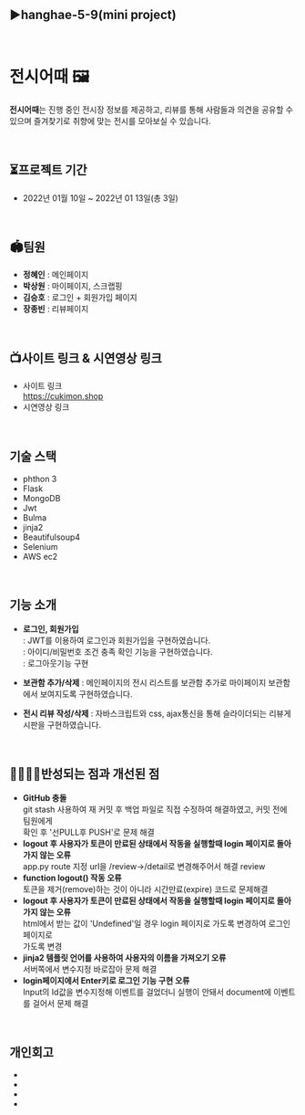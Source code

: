 ## ▶hanghae-5-9(mini project)

<br>

# 전시어때 🖼

 **전시어때**는 진행 중인 전시장 정보를 제공하고, 리뷰를 통해 사람들과 의견을 공유할 수 있으며 즐겨찾기로 취향에 맞는 전시를 모아보실 수 있습니다.

<br>

## ⏳프로젝트 기간
- 2022년 01월 10일 ~ 2022년 01 13일(총 3일)

<br>

## 🏟팀원
- **정혜인** : 메인페이지
- **박상원** : 마이페이지, 스크랩핑
- **김승호** : 로그인 + 회원가입 페이지
- **장종빈** : 리뷰페이지

<br>

## 📺사이트 링크 & 시연영상 링크
- 사이트 링크
   <br> https://cukimon.shop
- 시연영상 링크

<br>

## 기술 스택
- phthon 3
- Flask
- MongoDB
- Jwt
- Bulma
- jinja2
- Beautifulsoup4
- Selenium
- AWS ec2

<br>

## 기능 소개
+ **로그인, 회원가입**   
  : JWT를 이용하여 로그인과 회원가입을 구현하였습니다.  
  : 아이디/비밀번호 조건 충족 확인 기능을 구현하였습니다.  
  : 로그아웃기능 구현
  
+ **보관함 추가/삭제** 
  : 메인페이지의 전시 리스트를 보관함 추가로 마이페이지 보관함에서 보여지도록 구현하였습니다. 

+ **전시 리뷰 작성/삭제**
  : 자바스크립트와 css, ajax통신을 통해 슬라이더되는 리뷰게시판을 구현하였습니다.
<br>

## 👨‍👩‍👧‍👦반성되는 점과 개선된 점
* **GitHub 충돌**
  <br> git stash 사용하여 재 커밋 후 백업 파일로 직접 수정하여 해결하였고, 커밋 전에 팀원에게
  <br> 확인 후 '선PULL후 PUSH'로 문제 해결
* **logout 후 사용자가 토큰이 만료된 상태에서 작동을 실행할때 login 페이지로 돌아가지 않는 오류**
  <br> app.py route 지정 url을 /review->/detail로 변경해주어서 해결 review 
* **function logout() 작동 오류**
  <br> 토큰을 제거(remove)하는 것이 아니라 시간만료(expire) 코드로 문제해결
* **logout 후 사용자가 토큰이 만료된 상태에서 작동을 실행할때 login 페이지로 돌아가지 않는 오류**
  <br> html에서 받는 값이 'Undefined'일 경우 login 페이지로 가도록 변경하여 로그인페이지로
  <br> 가도록 변경
* **jinja2 템플릿 언어를 사용하여 사용자의 이름을 가져오기 오류**
  <br> 서버쪽에서 변수지정 바로잡아 문제 해결
* **login페이지에서 Enter키로 로그인 기능 구현 오류**
  <br> Input의 Id값을 변수지정해 이벤트를 걸었더니 실행이 안돼서 document에 이벤트를 걸어서 문제 해결

<br>

## 개인회고
-
-
-
-
